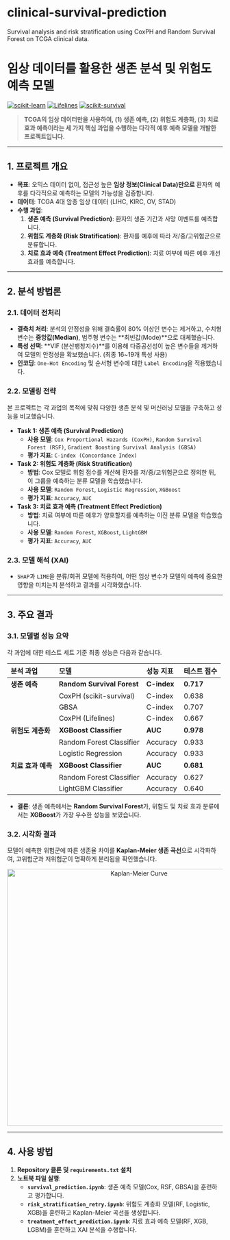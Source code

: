 # clinical-survival-prediction
Survival analysis and risk stratification using CoxPH and Random Survival Forest on TCGA clinical data.
# 임상 데이터를 활용한 생존 분석 및 위험도 예측 모델

[![scikit-learn](https://img.shields.io/badge/scikit--learn-1.3.0-orange?logo=scikit-learn)](https://scikit-learn.org/)
[![Lifelines](https://img.shields.io/badge/Lifelines-0.27.0-blue)](https://lifelines.readthedocs.io/)
[![scikit-survival](https://img.shields.io/badge/scikit--survival-0.21.0-green)](https://scikit-survival.readthedocs.io/)

> **TCGA의 임상 데이터만을 사용하여, (1) 생존 예측, (2) 위험도 계층화, (3) 치료 효과 예측이라는 세 가지 핵심 과업을 수행하는 다각적 예후 예측 모델을 개발한 프로젝트입니다.**

---

## 1. 프로젝트 개요

-   **목표**: 오믹스 데이터 없이, 접근성 높은 **임상 정보(Clinical Data)만으로** 환자의 예후를 다각적으로 예측하는 모델의 가능성을 검증합니다.
-   **데이터**: TCGA 4대 암종 임상 데이터 (LIHC, KIRC, OV, STAD)
-   **수행 과업**:
    1.  **생존 예측 (Survival Prediction)**: 환자의 생존 기간과 사망 이벤트를 예측합니다.
    2.  **위험도 계층화 (Risk Stratification)**: 환자를 예후에 따라 저/중/고위험군으로 분류합니다.
    3.  **치료 효과 예측 (Treatment Effect Prediction)**: 치료 여부에 따른 예후 개선 효과를 예측합니다.

---

## 2. 분석 방법론

### 2.1. 데이터 전처리
-   **결측치 처리**: 분석의 안정성을 위해 결측률이 80% 이상인 변수는 제거하고, 수치형 변수는 **중앙값(Median)**, 범주형 변수는 **최빈값(Mode)**으로 대체했습니다.
-   **특성 선택**: **VIF (분산팽창지수)**를 이용해 다중공선성이 높은 변수들을 제거하여 모델의 안정성을 확보했습니다. (최종 16~19개 특성 사용)
-   **인코딩**: `One-Hot Encoding` 및 순서형 변수에 대한 `Label Encoding`을 적용했습니다.

### 2.2. 모델링 전략
본 프로젝트는 각 과업의 목적에 맞춰 다양한 생존 분석 및 머신러닝 모델을 구축하고 성능을 비교했습니다.

-   **Task 1: 생존 예측 (Survival Prediction)**
    -   **사용 모델**: `Cox Proportional Hazards (CoxPH)`, `Random Survival Forest (RSF)`, `Gradient Boosting Survival Analysis (GBSA)`
    -   **평가 지표**: `C-index (Concordance Index)`
-   **Task 2: 위험도 계층화 (Risk Stratification)**
    -   **방법**: Cox 모델로 위험 점수를 계산해 환자를 저/중/고위험군으로 정의한 뒤, 이 그룹을 예측하는 분류 모델을 학습했습니다.
    -   **사용 모델**: `Random Forest`, `Logistic Regression`, `XGBoost`
    -   **평가 지표**: `Accuracy`, `AUC`
-   **Task 3: 치료 효과 예측 (Treatment Effect Prediction)**
    -   **방법**: 치료 여부에 따른 예후가 양호할지를 예측하는 이진 분류 모델을 학습했습니다.
    -   **사용 모델**: `Random Forest`, `XGBoost`, `LightGBM`
    -   **평가 지표**: `Accuracy`, `AUC`

### 2.3. 모델 해석 (XAI)
-   `SHAP`과 `LIME`을 분류/회귀 모델에 적용하여, 어떤 임상 변수가 모델의 예측에 중요한 영향을 미치는지 분석하고 결과를 시각화했습니다.

---

## 3. 주요 결과

### 3.1. 모델별 성능 요약
각 과업에 대한 테스트 세트 기준 최종 성능은 다음과 같습니다.

| 분석 과업 | 모델 | 성능 지표 | 테스트 점수 |
| :--- | :--- | :--- | :--- |
| **생존 예측** | **Random Survival Forest** | **C-index** | **0.717** |
| | CoxPH (scikit-survival) | C-index | 0.638 |
| | GBSA | C-index | 0.707 |
| | CoxPH (Lifelines) | C-index | 0.667 |
| **위험도 계층화** | **XGBoost Classifier** | **AUC** | **0.978** |
| | Random Forest Classifier | Accuracy | 0.933 |
| | Logistic Regression | Accuracy | 0.933 |
| **치료 효과 예측**| **XGBoost Classifier** | **AUC** | **0.681** |
| | Random Forest Classifier | Accuracy | 0.627 |
| | LightGBM Classifier | Accuracy | 0.640 |

-   **결론**: 생존 예측에서는 **Random Survival Forest**가, 위험도 및 치료 효과 분류에서는 **XGBoost**가 가장 우수한 성능을 보였습니다.

### 3.2. 시각화 결과
모델이 예측한 위험군에 따른 생존율 차이를 **Kaplan-Meier 생존 곡선**으로 시각화하여, 고위험군과 저위험군이 명확하게 분리됨을 확인했습니다.

<p align="center">
  <img src="./assets/kaplan_meier_curve.png" alt="Kaplan-Meier Curve" width="600"/>
</p>

---

## 4. 사용 방법

1.  **Repository 클론 및 `requirements.txt` 설치**
2.  **노트북 파일 실행**:
    -   **`survival_prediction.ipynb`**: 생존 예측 모델(Cox, RSF, GBSA)을 훈련하고 평가합니다.
    -   **`risk_stratification_retry.ipynb`**: 위험도 계층화 모델(RF, Logistic, XGB)을 훈련하고 Kaplan-Meier 곡선을 생성합니다.
    -   **`treatment_effect_prediction.ipynb`**: 치료 효과 예측 모델(RF, XGB, LGBM)을 훈련하고 XAI 분석을 수행합니다.